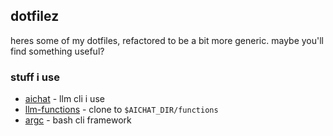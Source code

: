 ## dotfilez
heres some of my dotfiles, refactored to be a bit more generic. maybe you'll find something useful?

### stuff i use
* [aichat](https://github.com/illbloo/aichat) - llm cli i use
* [llm-functions](https://github.com/illbloo/llm-functions) - clone to `$AICHAT_DIR/functions`
* [argc](https://github.com/sigoden/argc) - bash cli framework

